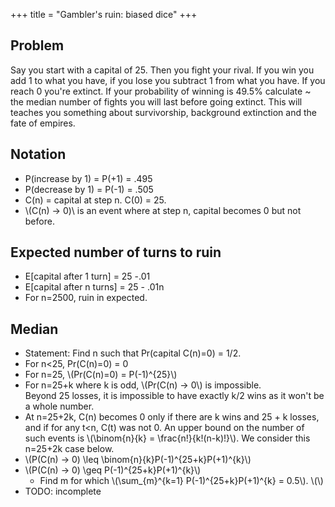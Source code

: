 +++
title = "Gambler's ruin: biased dice"
+++

## Problem
Say you start with a capital of 25. Then you fight your rival. If you win you add 1 to what you have, if you lose you subtract 1 from what you have. If you reach 0 you're extinct. If your probability of winning is 49.5% calculate ~ the median number of fights you will last before going extinct. This will teaches you something about survivorship, background extinction and the fate of empires.

## Notation
- P(increase by 1) = P(+1) = .495
- P(decrease by 1) = P(-1) = .505
- C(n) = capital at step n. C(0) = 25.
- \\(C(n) → 0)\\ is an event where at step n, capital becomes 0 but not before.

## Expected number of turns to ruin
- E[capital after 1 turn] = 25 -.01
- E[capital after n turns] = 25 - .01n
- For n=2500, ruin in expected.

## Median
- Statement: Find n such that Pr(capital C(n)=0) = 1/2.
- For n<25, Pr(C(n)=0) = 0
- For n=25, \\(Pr(C(n)=0) = P(-1)^{25}\\)
- For n=25+k where k is odd, \\(Pr(C(n) → 0\\) is impossible. <div class="proof">Beyond 25 losses, it is impossible to have exactly k/2 wins as it won't be a whole number.</div>
- At n=25+2k, C(n) becomes 0 only if there are k wins and 25 + k losses, and if for any t<n, C(t) was not 0. An upper bound on the number of such events is \\(\binom{n}{k} = \frac{n!}{k!(n-k)!}\\). We consider this n=25+2k case below. 
- \\(P(C(n) → 0) \leq \binom{n}{k}P(-1)^{25+k}P(+1)^{k}\\)
- \\(P(C(n) → 0) \geq P(-1)^{25+k}P(+1)^{k}\\)
  - Find m for which \\(\sum_{m}^{k=1} P(-1)^{25+k}P(+1)^{k} = 0.5\\). \\(\\) 
- TODO: incomplete